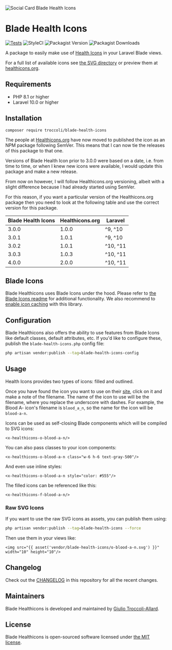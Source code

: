 <p>
    <img src="./socialcard-blade-health-icons.png" alt="Social Card Blade Health Icons"/>
</p>

# Blade Health Icons

[![Tests](https://github.com/troccoli/blade-health-icons/actions/workflows/test.yml/badge.svg)](https://github.com/troccoli/blade-health-icons/actions/workflows/test.yml)
![StyleCI](https://github.styleci.io/repos/377539924/shield?style=flat)
![Packagist Version](https://img.shields.io/packagist/v/troccoli/blade-health-icons)
![Packagist Downloads](https://img.shields.io/packagist/dt/troccoli/blade-health-icons)

A package to easily make use of [Health Icons](https://github.com/resolvetosavelives/healthicons) in your Laravel Blade views.

For a full list of available icons see [the SVG directory](resources/svg) or preview them at [healthicons.org](https://healthicons.org).

## Requirements

- PHP 8.1 or higher
- Laravel 10.0 or higher

## Installation

```bash
composer require troccoli/blade-health-icons
```

The people at [Healthicons.org](https://healthicons.org/) have now moved to published the icon as an NPM package
following SemVer. This means that I can now tie the releases of this package to that one.

Versions of Blade Health Icon prior to 3.0.0 were based on a date, i.e. from time to time, or when I knew new
icons were available, I would update this package and make a new release.

From now on however, I will follow Healthicons.org versioning, albeit with a slight difference because I had already
started using SemVer.

For this reason, if you want a particular version of the Healthicons.org package then you need to look at
the following table and use the correct version for this package.

| Blade Health Icons | Healthicons.org | Laravel  |
|--------------------|-----------------|----------|
| 3.0.0              | 1.0.0           | ^9, ^10  |
| 3.0.1              | 1.0.1           | ^9, ^10  |
| 3.0.2              | 1.0.1           | ^10, ^11 |
| 3.0.3              | 1.0.3           | ^10, ^11 |
| 4.0.0              | 2.0.0           | ^10, ^11 |

## Blade Icons

Blade Healthicons uses Blade Icons under the hood. Please refer to [the Blade Icons readme](https://github.com/blade-ui-kit/blade-icons) for additional functionality. We also recommend to [enable icon caching](https://github.com/blade-ui-kit/blade-icons#caching) with this library.

## Configuration

Blade Healthicons also offers the ability to use features from Blade Icons like default classes, default attributes, etc. If you'd like to configure these, publish the `blade-health-icons.php` config file:

```bash
php artisan vendor:publish --tag=blade-health-icons-config
```

## Usage

Health Icons provides two types of icons: filled and outlined.

Once you have found the icon you want to use on their [site](https://healthicons.org/), click on it and make a note of
the filename. The name of the icon to use will be the filename, where you replace the underscore with dashes.
For example, the Blood A- icon's filename is `blood_a_n`, so the name for the icon will be `blood-a-n`.

Icons can be used as self-closing Blade components which will be compiled to SVG icons:

```blade
<x-healthicons-o-blood-a-n/>
```

You can also pass classes to your icon components:

```blade
<x-healthicons-o-blood-a-n class="w-6 h-6 text-gray-500"/>
```

And even use inline styles:

```blade
<x-healthicons-o-blood-a-n style="color: #555"/>
```

The filled icons can be referenced like this:

```blade
<x-healthicons-f-blood-a-n/>
```

### Raw SVG Icons

If you want to use the raw SVG icons as assets, you can publish them using:

```bash
php artisan vendor:publish --tag=blade-health-icons --force
```

Then use them in your views like:

```blade
<img src="{{ asset('vendor/blade-health-icons/o-blood-a-n.svg') }}" width="10" height="10"/>
```

## Changelog

Check out the [CHANGELOG](CHANGELOG.md) in this repository for all the recent changes.

## Maintainers

Blade Healthicons is developed and maintained by [Giulio Troccoli-Allard](https://troccoli.it).

## License

Blade Healthicons is open-sourced software licensed under [the MIT license](LICENSE.md).
